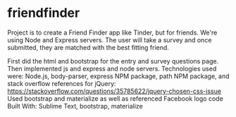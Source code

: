 # friendfinder
Project is to create a Friend Finder app like Tinder, but for friends. We're using Node and Express servers. The user will take a survey and once submitted, they are matched with the best fitting friend.

First did the html and bootstrap for the entry and survey questions page. Then implemented js and express and node servers.
Technologies used were:
Node.js, body-parser, express NPM package, path NPM package, and stack overflow references for jQuery: https://stackoverflow.com/questions/35785622/jquery-chosen-css-issue
Used bootstrap and materialize as well as referenced Facebook logo code
Built With:
Sublime Text, bootstrap, materialize
